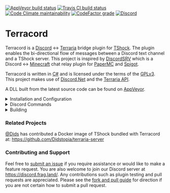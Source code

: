 [![AppVeyor build status](https://img.shields.io/appveyor/ci/ldilley/terracord?label=AppVeyor%20build%20status)](https://ci.appveyor.com/project/ldilley/terracord)
[![Travis CI build status](https://img.shields.io/travis/com/FragLand/terracord?label=Travis%20CI%20build%20status)](https://travis-ci.com/FragLand/terracord)
[![Code Climate maintainability](https://img.shields.io/codeclimate/maintainability-percentage/FragLand/terracord?label=Code%20Climate%20maintainability)](https://codeclimate.com/github/FragLand/terracord/maintainability)
[![CodeFactor grade](https://img.shields.io/codefactor/grade/github/FragLand/terracord?label=CodeFactor%20quality)](https://www.codefactor.io/repository/github/fragland/terracord)
[![Discord](https://img.shields.io/discord/540333638479380487?label=Discord)](https://discord.frag.land/)

Terracord
=========
Terracord is a [Discord](https://discord.com/) ↔ [Terraria](https://terraria.org/) bridge plugin for
[TShock](https://tshock.co/). The plugin enables the bi-directional flow of messages between a Discord text
channel and a TShock server. This project is inspired by [DiscordSRV](https://github.com/DiscordSRV/DiscordSRV)
which is a Discord ↔ [Minecraft](http://www.minecraft.net/) chat relay plugin for [PaperMC](https://papermc.io/)
and [Spigot](https://www.spigotmc.org/).

Terracord is written in [C#](https://docs.microsoft.com/en-us/dotnet/csharp/) and is licensed under the terms of
the [GPLv3](https://www.gnu.org/licenses/gpl-3.0.en.html). This project makes use of
[Discord.Net](https://github.com/discord-net/Discord.Net) and the [Terraria API](https://github.com/Pryaxis/TerrariaAPI-Server).

A DLL built from the latest source code can be found on [AppVeyor](https://ci.appveyor.com/project/ldilley/terracord/build/artifacts).

<details>
<summary>Installation and Configuration</summary>

### Discord Bot
1. Follow the instructions [here](https://github.com/reactiflux/discord-irc/wiki/Creating-a-discord-bot-&-getting-a-token)
to create a bot and invite it to your server. Make note of the bot token as you'll need it later.

2. Give the bot the following server-wide permissions:

   <details>
   <summary>Permissions</summary>
   
   | Permission | Required | Effect | Scope |
   | -- | -- | -- | -- |
   | Read Text Channels & See Voice Channels/Read Messages | ✔ Yes | Allows the bot to view channels and messages within a text channel | Server/Channel |
   | Send Messages | ✔ Yes | Allows the bot to send messages in a text channel | Server/Channel |
   | Read Message History | ✔ Yes | Allows the bot to see previous messages in a text channel | Server/Channel |
   | Change Nickname | ❌ No | Allows the bot to change its own nickname when the configuration is reloaded | Server |
   | Embed Links | ❌ No | Allows the bot to embed links within a text channel | Server/Channel |
   | Manage Channel(s) | ❌ No | Allows the bot to dynamically update the channel topic with info about the Terraria server | Server/Channel |
   
   - **Server** scope means the permission is added to the bot's role in <kbd><kbd>Server Settings</kbd>⇒<kbd>Roles</kbd></kbd>.  
   - **Channel** scope means the permission is added to the bot (or its role) directly in the desired text channel using
   <kbd><kbd>Edit Channel</kbd>⇒<kbd>Permissions</kbd></kbd>.  
   - **Server/Channel** scope means the permission can either be a **Server** or **Channel** permission.  
   </details>

3. Copy the ID of the desired text channel following the instructions
[here](https://support.discordapp.com/hc/en-us/articles/206346498-Where-can-I-find-my-User-Server-Message-ID-). The owner ID can also be acquired using
the same instructions. Make note of both IDs.

### TShock Plugin
1. Copy `Terracord.dll` and its dependencies into your TShock `ServerPlugins` directory. The dependencies are the following:
`Discord.Net.Core.dll`, `Discord.Net.Rest.dll`, `Discord.Net.WebSocket.dll`, `Microsoft.Bcl.AsyncInterfaces.dll`, `Newtonsoft.Json.dll`,
`System.Collections.Immutable.dll`, `System.Interactive.Async.dll`, and `System.Threading.Tasks.Extensions.dll`. These files should be
contained in any release archive.

   Ensure that the version of `Newtonsoft.Json.dll` copied to the `ServerPlugins` directory is ≥ 11.0.2. This is a required
   dependency of Discord.Net. The instance of this DLL included with TShock 4.4.0 is older (10.0.3) and using it results in
   the inability to establish a connection to the Discord service.

2. Edit `terracord.xml` to set your bot token, Discord channel ID, and owner ID. The [Discord Bot](#discord-bot) section demonstrates how to
obtain these items. `terracord.xml` should be saved to the `tshock > Terracord` directory. Other settings in this configuration file may also
be changed to your liking.

3. Restart your TShock server to load the plugin. For review or troubleshooting purposes, `terracord.log` can be found in
the `tshock > Terracord` directory.

:warning: Unfortunately, Terracord may not work with [Mono](https://www.mono-project.com/). This is due to Discord.Net
not supporting Mono. Building a Terracord DLL that targets `net46` or `net461` has been confirmed to work with Mono version 6.8 however.
</details>

<details>
<summary>Discord Commands</summary>

| Command | Description |
| -- | -- |
| `help` | Display command list |
| `playerlist` | Display online players |
| `serverinfo` | Display server details |
| `setgame [status]` | Set Discord bot game/playing status |
| `uptime` | Display plugin uptime |

If a command is not in the above list and the issuing Discord user has one of the admin roles or is the bot owner (both configured
in `terracord.xml`), the command will be forwarded onto the Terraria server. The server and any relevant plugins will handle the
command at this point and provide output if applicable.
</details>

<details>
<summary>Building</summary>

#### Visual Studio
1. Download and install [Visual Studio](https://visualstudio.microsoft.com/) if you do not have the software. The community
edition is free and contains the essentials to build Terracord. In particular, you want the ".NET desktop development" workload.
The "NuGet package manager" is also required to pull in the Discord.Net dependencies. Other individual components such as
debuggers, profilers, "Git for Windows", and the "GitHub extension for Visual Studio" may be useful.

2. Obtain a copy of the Terracord source code if you have not already. This can be performed with
`git clone https://github.com/FragLand/terracord.git`. You may alternatively
[download a zip archive of the source](https://github.com/FragLand/terracord/archive/master.zip) and extract the contents
to an arbitrary location.

3. Download the latest [TShock release](https://github.com/Pryaxis/TShock/releases).

4. Create a directory named `lib` at the same path where `Terracord.sln` resides.

5. Extract `OTAPI.dll`, `TerrariaServer.exe`, and `TShockAPI.dll` from the TShock zip archive and then place these 3 files
under the `lib` directory you recently created during step 4.

6. Open `Terracord.sln` using Visual Studio.

7. NuGet should automatically download Discord.Net and its dependencies based on `Terracord.csproj`. If not, you can manually
install `Discord.Net.Core` and `Discord.Net.WebSocket` via NuGet. You may also attempt to right-click the solution in the
"Solution Explorer" of Visual Studio and then left-click "Restore NuGet Packages".

8. Use <kbd><kbd>Build</kbd>⇒<kbd>Build Solution</kbd></kbd> or <kbd><kbd>Ctrl</kbd>+<kbd>Shift</kbd>+<kbd>b</kbd></kbd> to
build Terracord.

9. If all goes well, you should have a shiny new `Terracord.dll` at the path referenced in the build output. Enjoy!

#### .NET Core/.NET 5
1. Install [.NET Core SDK](https://dotnet.microsoft.com/download/dotnet-core/3.1). .NET Core SDK 3.1.100 is known to
successfully build Terracord. You can also [configure various Linux package managers](https://docs.microsoft.com/en-us/dotnet/core/install/linux-package-manager-debian10)
to install .NET core. This has the added benefit of being able to easily update the software.

2. Obtain a copy of the Terracord source code:

   `git clone https://github.com/FragLand/terracord.git`

   Or:

   `wget https://github.com/FragLand/terracord/archive/master.zip && unzip master.zip`

3. Download and extract the latest [TShock release](https://github.com/Pryaxis/TShock/releases):

   `wget https://github.com/Pryaxis/TShock/releases/download/vx.x.x/tshock_x.x.x.zip && unzip tshock_x.x.x.zip`

4. Create a directory named `lib` at the same path where `Terracord.sln` resides:

   `mkdir terracord/lib`

5. Copy `OTAPI.dll`, `TerrariaServer.exe`, and `TShockAPI.dll` to `lib`:

   `cp OTAPI.dll TerrariaServer.exe ServerPlugins/TShockAPI.dll terracord/lib`

6. Install dependencies:

   `cd terracord`

   `dotnet restore`

7. Begin build:

   `dotnet build -c <Debug|Release>`

8. You should now have a `Terracord.dll`.

#### Mono
:warning: As mentioned previously, loading `Terracord.dll` with Mono may not work considering that Discord.Net does not
support Mono. Therefore, the following steps should be considered experimental. Building a Terracord DLL that targets
`net46` or `net461` has been confirmed to work with Mono version 6.8.

1. Install Mono and NuGet. Under [Debian](http://www.debian.org/), this can be achieved via:

   `apt-get install mono-complete nuget`

2. Obtain a copy of the Terracord source code:

   `git clone https://github.com/FragLand/terracord.git`

   Or:

   `wget https://github.com/FragLand/terracord/archive/master.zip && unzip master.zip`

3. Download and extract the latest [TShock release](https://github.com/Pryaxis/TShock/releases):

   `wget https://github.com/Pryaxis/TShock/releases/download/vx.x.x/tshock_x.x.x.zip && unzip tshock_x.x.x.zip`

4. Create a directory named `lib` at the same path where `Terracord.sln` resides:

   `mkdir terracord/lib`

5. Copy `OTAPI.dll`, `TerrariaServer.exe`, and `TShockAPI.dll` to `lib`:

   `cp OTAPI.dll TerrariaServer.exe ServerPlugins/TShockAPI.dll terracord/lib`

6. Install dependencies:

   `cd terracord`

   `nuget restore Terracord.sln`

7. Begin build:

   `xbuild /p:Configuration=<Debug|Release> Terracord.sln`
   
   Or:
   
   `msbuild /p:Configuration=<Debug|Release> Terracord.sln`

8. With luck, a wild `Terracord.dll` will appear.
</details>

### Related Projects
[@Dids](https://github.com/Dids) has contributed a Docker image of TShock bundled with Terracord at: https://github.com/Didstopia/terraria-server

### Contributing and Support
Feel free to [submit an issue](https://github.com/FragLand/terracord/issues/new) if you require assistance or would like to
make a feature request. You are also welcome to join our Discord server at https://discord.frag.land/. Any contributions such
as plugin testing and pull requests are appreciated. Please see the
[fork and pull guide](https://help.github.com/en/github/collaborating-with-issues-and-pull-requests/creating-a-pull-request-from-a-fork)
for direction if you are not certain how to submit a pull request.

